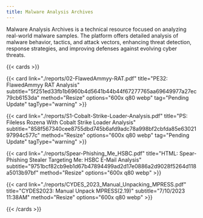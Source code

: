 ```yaml
---
title: Malware Analysis Archives
---
```


Malware Analysis Archives is a technical resource focused on analyzing real-world malware samples. The platform offers detailed analysis of malware behavior, tactics, and attack vectors, enhancing threat detection, response strategies, and improving defenses against evolving cyber threats.

<!-- tag="Trojan" image="./pictures/test.jpg" -->

{{< cards >}}

  {{< card link="./reports/02-FlawedAmmyy-RAT.pdf" title="PE32: FlawedAmmyy RAT Analysis" subtitle="5f251ed33fb1b6960b4d5641b44b44f67277765aa69649977a27ec79cb6153da" method="Resize" options="600x q80 webp" tag="Pending Update" tagType="warning" >}}

  {{< card link="./reports/S1-Cobalt-Strike-Loader-Analysis.pdf" title="PS: Fileless Rozena With Cobalt Strike Loader Analysis" subtitle="858f567340cee8755dbd745b6afd9adc78a998bf2cbfda85e6302197994c577c" method="Resize" options="600x q80 webp" tag="Pending Update" tagType="warning" >}}
  
  {{< card link="./reports/Spear-Phishing_Me_HSBC.pdf" title="HTML: Spear-Phishing Stealer Targeting Me: HSBC E-Mail Analysis" subtitle="9751bcf82cb9eb1d67b47894499ad2d17e0886a2d9028f5264d118a5013b97bf" method="Resize" options="600x q80 webp" >}}

  {{< card link="./reports/CYDES_2023_Manual_Unpacking_MPRESS.pdf" title="CYDES2023: Manual Unpack MPRESS(2.19)" subtitle="7/10/2023 11:38AM" method="Resize" options="600x q80 webp" >}}

{{< /cards >}}
